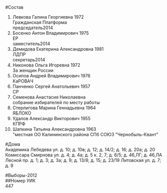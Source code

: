 #Состав  
1. Левкова Галина Георгиевна 1972  
    Гражданская Платформа  
    председатель2014  
2. Босенко Антон Владимирович 1975  
    ЕР  
    заместитель2014  
3. Демидова Екатерина Александровна 1981  
    ЛДПР  
    секретарь2014  
4. Никонова Ольга Игоревна 1972  
    За женщин России  
5. Осипов Андрей Владимирович 1976  
    КаРОВАЧ  
6. Панченко Сергей Анатольевич 1957  
    СР  
7. Семенова Анастасия Николаевна  
    собрание избирателей по месту работы  
8. Стерлигова Марина Геннадьевна 1964  
    ЯБЛОКО  
9. Удалов Александр Викторович 1955  
    КПРФ  
10. Шапкина Татьяна Александровна 1963  
    "местная ОО Калининского района СПб СОЮЗ "Чернобыль-Квант"  
  
#Дома  
Академика Лебедева ул. д. 10; д. 10в; д. 12; д. 14/2; д. 16; д. 20а; д. 20 Комиссара Смирнова ул. д. 4; д. 4а; д. 5 к. 2, 7; д. 6/5; д. 46,ЛГ; д. 46,ЛА Лесной пр. д. 1; д. 3; д. За; д. 9; д. 13/8; д. 15; д. 23/19 Литовская ул. д. 7; д. 9  
  
#Выборы-2012  
##Номер УИК  
447  
